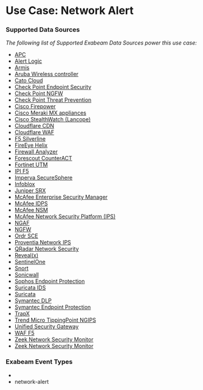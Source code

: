 Use Case: Network Alert
=======================

### Supported Data Sources

_The following list of Supported Exabeam Data Sources power this use case:_

* [APC](../DataSources/datasource_apc_apc.md)
* [Alert Logic](../DataSources/datasource_alert_logic_alert_logic.md)
* [Armis](../DataSources/datasource_armis_armis.md)
* [Aruba Wireless controller](../DataSources/datasource_aruba_wireless_controller_hp_aruba.md)
* [Cato Cloud](../DataSources/datasource_cato_cloud_catonetworks.md)
* [Check Point Endpoint Security](../DataSources/datasource_check_point_endpoint_security_check_point_software.md)
* [Check Point NGFW](../DataSources/datasource_check_point_ngfw_check_point_software.md)
* [Check Point Threat Prevention](../DataSources/datasource_check_point_threat_prevention_check_point_software.md)
* [Cisco Firepower](../DataSources/datasource_cisco_firepower_cisco.md)
* [Cisco Meraki MX appliances](../DataSources/datasource_cisco_meraki_mx_appliances_cisco.md)
* [Cisco StealthWatch (Lancope)](../DataSources/datasource_cisco_stealthwatch_(lancope)_cisco.md)
* [Cloudflare CDN](../DataSources/datasource_cloudflare_cdn_cloudflare.md)
* [Cloudflare WAF](../DataSources/datasource_cloudflare_waf_cloudflare.md)
* [F5 Silverline](../DataSources/datasource_f5_silverline_f5_networks.md)
* [FireEye Helix](../DataSources/datasource_fireeye_helix_fireeye.md)
* [Firewall Analyzer](../DataSources/datasource_firewall_analyzer_algosec.md)
* [Forescout CounterACT](../DataSources/datasource_forescout_counteract_forescout.md)
* [Fortinet UTM](../DataSources/datasource_fortinet_utm_fortinet.md)
* [IPI F5](../DataSources/datasource_ipi_f5_f5_networks.md)
* [Imperva SecureSphere](../DataSources/datasource_imperva_securesphere_imperva.md)
* [Infoblox](../DataSources/datasource_infoblox_infoblox.md)
* [Juniper SRX](../DataSources/datasource_juniper_srx_juniper_networks.md)
* [McAfee Enterprise Security Manager](../DataSources/datasource_mcafee_enterprise_security_manager_mcafee.md)
* [McAfee IDPS](../DataSources/datasource_mcafee_idps_mcafee.md)
* [McAfee NSM](../DataSources/datasource_mcafee_nsm_mcafee.md)
* [McAfee Network Security Platform (IPS)](../DataSources/datasource_mcafee_network_security_platform_(ips)_mcafee.md)
* [NGAF](../DataSources/datasource_ngaf_sangfor.md)
* [NGFW](../DataSources/datasource_ngfw_palo_alto_networks.md)
* [Ordr SCE](../DataSources/datasource_ordr_sce_ordr.md)
* [Proventia Network IPS](../DataSources/datasource_proventia_network_ips_ibm.md)
* [QRadar Network Security](../DataSources/datasource_qradar_network_security_ibm.md)
* [Reveal(x)](../DataSources/datasource_reveal(x)_extrahop.md)
* [SentinelOne](../DataSources/datasource_sentinelone_sentinelone.md)
* [Snort](../DataSources/datasource_snort_snort.md)
* [Sonicwall](../DataSources/datasource_sonicwall_sonicwall.md)
* [Sophos Endpoint Protection](../DataSources/datasource_sophos_endpoint_protection_sophos.md)
* [Suricata IDS](../DataSources/datasource_suricata_ids_suricata.md)
* [Suricata](../DataSources/datasource_suricata_suricata.md)
* [Symantec DLP](../DataSources/datasource_symantec_dlp_symantec.md)
* [Symantec Endpoint Protection](../DataSources/datasource_symantec_endpoint_protection_symantec.md)
* [TrapX](../DataSources/datasource_trapx_trapx.md)
* [Trend Micro TippingPoint NGIPS](../DataSources/datasource_trend_micro_tippingpoint_ngips_trend_micro.md)
* [Unified Security Gateway](../DataSources/datasource_unified_security_gateway_huawei.md)
* [WAF F5](../DataSources/datasource_waf_f5_f5_networks.md)
* [Zeek Network Security Monitor](../DataSources/datasource_zeek_network_security_monitor_zeek.md)
* [Zeek Network Security Monitor](../DataSources/datasource_zeek_network_security_monitor_zeek_network_security_monitor.md)


### Exabeam Event Types

- 
- network-alert
